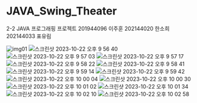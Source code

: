 # JAVA_Swing_Theater
2-2 JAVA 프로그래핑 프로젝트
201944096 이주훈
202144020 한소희
202144033 표유림

![img01](https://github.com/wngns1101/JAVA_Swing_Theater/assets/86885227/0607924d-a0e6-448b-ac12-718578797268)
![스크린샷 2023-10-22 오후 9 56 40](https://github.com/wngns1101/JAVA_Swing_Theater/assets/86885227/86e5ef05-4ff7-41e4-a338-6f929e6072ca)
![스크린샷 2023-10-22 오후 9 57 03](https://github.com/wngns1101/JAVA_Swing_Theater/assets/86885227/63a1f526-3497-48d7-a0fc-d29ccaa3dd48)
![스크린샷 2023-10-22 오후 9 57 17](https://github.com/wngns1101/JAVA_Swing_Theater/assets/86885227/c85a4536-d719-4aec-92ff-480dda5cb5a0)
![스크린샷 2023-10-22 오후 9 58 22](https://github.com/wngns1101/JAVA_Swing_Theater/assets/86885227/197978e6-261c-4880-8886-372caa2c162e)
![스크린샷 2023-10-22 오후 9 58 41](https://github.com/wngns1101/JAVA_Swing_Theater/assets/86885227/271a6750-925d-4784-b6f1-a77f0debb27f)
![스크린샷 2023-10-22 오후 9 59 14](https://github.com/wngns1101/JAVA_Swing_Theater/assets/86885227/6216a4b0-2398-4b69-802e-32fe97c1296d)
![스크린샷 2023-10-22 오후 9 59 42](https://github.com/wngns1101/JAVA_Swing_Theater/assets/86885227/ba71ddb1-9c94-4f17-9f00-abc713e1f8b6)
![스크린샷 2023-10-22 오후 10 00 04](https://github.com/wngns1101/JAVA_Swing_Theater/assets/86885227/bdcaa028-ab12-4d83-a8c6-f66238ebc42b)
![스크린샷 2023-10-22 오후 10 00 30](https://github.com/wngns1101/JAVA_Swing_Theater/assets/86885227/0e7e6afb-5054-4f2e-9301-6e1a7ec1969d)
![스크린샷 2023-10-22 오후 10 01 02](https://github.com/wngns1101/JAVA_Swing_Theater/assets/86885227/3f80674f-0760-4d13-8e6e-7d24160568bc)
![스크린샷 2023-10-22 오후 10 01 34](https://github.com/wngns1101/JAVA_Swing_Theater/assets/86885227/5e0dac4e-61dc-46f7-bd0b-979d95daedf1)
![스크린샷 2023-10-22 오후 10 02 10](https://github.com/wngns1101/JAVA_Swing_Theater/assets/86885227/b2a0d99e-f69e-441c-b31e-73611ff81fa7)
![스크린샷 2023-10-22 오후 10 02 58](https://github.com/wngns1101/JAVA_Swing_Theater/assets/86885227/e5397d86-3ba4-4edd-9e30-6d499bcc3c05)





